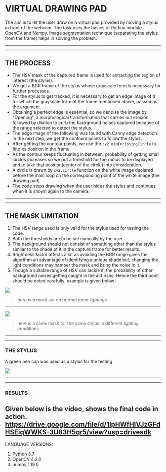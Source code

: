 # VIRTUAL DRAWING PAD
The aim is to let the user draw on a virtual pad provided by moving a stylus in front of the webcam. The task uses the basics of Python module- OpenCV and Numpy.
Image segmentation technique (separating the stylus from the frame) helps in solving the problem.


---
---

## THE PROCESS
* The HSV mask of the captured frame is used for extracting the region of interest (the stylus).
* We get a BGR frame of the stylus whose grayscale form is necessary for further processes.
* For the stylus to get tracked, it is necessary to get an edge image of it for which the grayscale form of the frame mentioned above, passed as the argument.
* Obtaining a perfect edge is essential, so we denoise the image by  "Opening", a morphological transformation that carries out erosion followed by dilation to curb the background noises captured because of the range selected to detect the stylus.
* The edge image of the following was found with Canny edge detection. In the next step, we get the contours points to follow the stylus.
* After getting the contour points, we use the `cv2.minEnclosingCircle` to find its position in the frame.
* As the contour keeps fluctuating in between, probability of getting small circles increases so we put a threshold for the radius to be displayed and to take that position(center of the circle) into consideration.
* A circle is drawn by `cv2.circle` function on the white image declared before the main loop on the corresponding point of the white image (the drawing pad).
* The code stops drawing when the user hides the stylus and continues when it is shown again to the camera.



---


---

## THE MASK LIMITATION
1.  The HSV range used is only valid for the stylus used for testing the code.
1. Both the thresholds are to be set manually by the user.
1. The background should not consist of something other than the stylus similar to the shade of it in the capture frame for better results.
1. Brightness factor affects a lot as avoiding the BGR range gives the algorithm an advantage of identifying a unique shade but, changing the light conditions may hamper the mask and bring the noise in it.
1. Though a suitable range of HSV can tackle it, the probability of other background noises getting caught in the act rises. Hence the third point should be noted carefully.
example is given below-

![](https://i.imgur.com/9fVA61K.jpg) 
> *here is a mask set on normal room lightings*
---
![](https://i.imgur.com/kb5tniu.jpg)
> here is a same mask for the same stylus in different lighting conditions
> 
---
---

### THE STYLUS
A green pen cap was used as a stylus for the testing.

![](https://i.imgur.com/MgrLU6a.jpg)

---
---

### RESULTS
Given below is the video, shows the final code in action.
https://drive.google.com/file/d/1IpHWfHIVJzGFdHSEiqWWKS-3U83H5qr5/view?usp=drivesdk
---

LANGUAGE VERSIONS:
1. Python 3.7 
2. OpenCV 4.2.0
3. numpy 1.19.0
